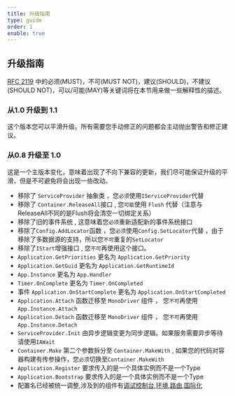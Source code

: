 ```yaml
---
title: 升级指南
type: guide
order: 1
enable: true
---
```


## 升级指南

[RFC 2119](https://www.ietf.org/rfc/rfc2199.txt) 中的必须(MUST)，不可(MUST NOT)，建议(SHOULD)，不建议(SHOULD NOT)，可以/可能(MAY)等关键词将在本节用来做一些解释性的描述。

### 从1.0 升级到 1.1

这个版本您可以平滑升级。所有需要您手动修正的问题都会主动抛出警告和修正建议。

### 从0.8 升级至 1.0

这是一个主版本变化，意味着出现了不向下兼容的更新，我们尽可能保证升级的平滑，但是不可避免将会出现一些改动。

- 移除了 `ServiceProvider` 抽象类 ，您`必须`使用`IServiceProvider`代替
- 移除了 `Container.ReleaseAll`接口 , 您`可能`使用 `Flush` 代替（注意与ReleaseAll不同的是Flush将会清空一切绑定关系）
- 移除了旧的事件系统 , 这意味着您`必须`重新适配新的事件系统接口
- 移除了`Config.AddLocator`函数 ，您`必须`使用`Config.SetLocator`代替 ，由于移除了多数据源的支持，所以您`不可`重复的`SetLocator`
- 移除了`IStart`增强接口 , 您`不可`再使用这个接口。
- `Application.GetPriorities` 更名为 `Application.GetPriority`
- `Application.GetGuid` 更名为 `Application.GetRuntimeId`
- `App.Instance` 更名为 `App.Handler`
- `Timer.OnComplete` 更名为 `Timer.OnCompleted`
- 事件 `Application.OnStartComplete` 更名为 `Application.OnStartCompleted`
- `Application.Attach` 函数迁移至 `MonoDriver` 组件 ， 您`不可`再使用`App.Instance.Attach`
- `Application.Detach` 函数迁移至 `MonoDriver` 组件 ， 您`不可`再使用`App.Instance.Detach`
- `ServiceProvider.Init` 由异步逻辑变更为同步逻辑。如果服务需要异步等待请使用`IAWait`
- `Container.Make` 第二个参数拆分至 `Container.MakeWith` , 如果您的代码对容器构建有传参操作，您`必须`切换至`Container.MakeWith`
- `Application.Register` 要求传入的是一个具体实例而不是一个Type
- `Application.Bootstrap` 要求传入的是一个具体实例而不是一个Type
- 配置名已经被统一调整,涉及到的组件有[调试控制台](console.html),[环境](env.html),[路由](routing.html),[国际化](translation.html)